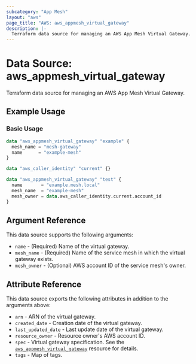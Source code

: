 ```yaml
---
subcategory: "App Mesh"
layout: "aws"
page_title: "AWS: aws_appmesh_virtual_gateway"
description: |-
  Terraform data source for managing an AWS App Mesh Virtual Gateway.
---
```


# Data Source: aws_appmesh_virtual_gateway

Terraform data source for managing an AWS App Mesh Virtual Gateway.

## Example Usage

### Basic Usage

```terraform
data "aws_appmesh_virtual_gateway" "example" {
  mesh_name = "mesh-gateway"
  name      = "example-mesh"
}
```

```terraform
data "aws_caller_identity" "current" {}

data "aws_appmesh_virtual_gateway" "test" {
  name       = "example.mesh.local"
  mesh_name  = "example-mesh"
  mesh_owner = data.aws_caller_identity.current.account_id
}
```

## Argument Reference

This data source supports the following arguments:

* `name` - (Required) Name of the virtual gateway.
* `mesh_name` - (Required) Name of the service mesh in which the virtual gateway exists.
* `mesh_owner` - (Optional) AWS account ID of the service mesh's owner.

## Attribute Reference

This data source exports the following attributes in addition to the arguments above:

* `arn` - ARN of the virtual gateway.
* `created_date` - Creation date of the virtual gateway.
* `last_updated_date` - Last update date of the virtual gateway.
* `resource_owner` - Resource owner's AWS account ID.
* `spec` - Virtual gateway specification. See the [`aws_appmesh_virtual_gateway`](/docs/providers/aws/r/appmesh_virtual_gateway.html#spec) resource for details.
* `tags` - Map of tags.
